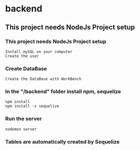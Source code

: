 # backend

## This project needs NodeJs Project setup

### This project needs NodeJs Project setup
```
Install mySQL on your computer
Create the user 
```

### Create DataBase 
```
Create the DataBase with WorkBench
```

### In the "/backend" folder install npm, sequelize 
```
npm install
npm install -s sequelize
```

### Run the server
```
nodemon server
```

### Tables are automatically created by Sequelize

